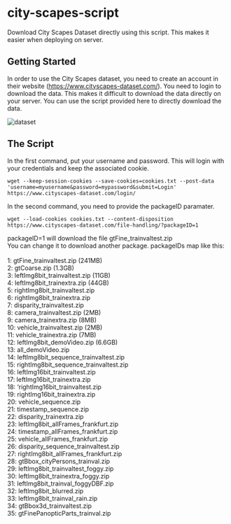 # city-scapes-script
Download City Scapes Dataset directly using this script. This makes it easier when deploying on server.  

## Getting Started
In order to use the City Scapes dataset, you need to create an account in their website (https://www.cityscapes-dataset.com/). You need to login to download the data. This makes it difficult to download the data directly on your server. You can use the script provided here to directly download the data. 
<br /> 

![dataset](https://github.com/cemsaz/city-scapes-script/blob/master/readmefiles/dataset-image.png)

## The Script
In the first command, put your username and password. This will login with your credentials and keep the associated cookie.

```
wget --keep-session-cookies --save-cookies=cookies.txt --post-data 'username=myusername&password=mypassword&submit=Login' https://www.cityscapes-dataset.com/login/
```

In the second command, you need to provide the packageID paramater. 

```
wget --load-cookies cookies.txt --content-disposition https://www.cityscapes-dataset.com/file-handling/?packageID=1
```

packageID=1 will download the file gtFine_trainvaltest.zip <br /> 
You can change it to download another package. packageIDs map like this: <br /> <br />
1: gtFine_trainvaltest.zip (241MB) <br /> 
2: gtCoarse.zip (1.3GB) <br /> 
3: leftImg8bit_trainvaltest.zip (11GB) <br /> 
4: leftImg8bit_trainextra.zip (44GB) <br /> 
5: rightImg8bit_trainvaltest.zip <br /> 
6: rightImg8bit_trainextra.zip <br /> 
7: disparity_trainvaltest.zip <br /> 
8: camera_trainvaltest.zip (2MB) <br /> 
9: camera_trainextra.zip (8MB) <br /> 
10: vehicle_trainvaltest.zip (2MB) <br /> 
11: vehicle_trainextra.zip (7MB) <br /> 
12: leftImg8bit_demoVideo.zip (6.6GB) <br /> 
13: all_demoVideo.zip <br /> 
14: leftImg8bit_sequence_trainvaltest.zip <br /> 
15: rightImg8bit_sequence_trainvaltest.zip <br /> 
16: leftImg16bit_trainvaltest.zip <br /> 
17: leftImg16bit_trainextra.zip <br /> 
18: ‘rightImg16bit_trainvaltest.zip <br /> 
19: rightImg16bit_trainextra.zip <br /> 
20: vehicle_sequence.zip <br /> 
21: timestamp_sequence.zip <br /> 
22: disparity_trainextra.zip <br /> 
23: leftImg8bit_allFrames_frankfurt.zip <br /> 
24: timestamp_allFrames_frankfurt.zip <br /> 
25: vehicle_allFrames_frankfurt.zip <br /> 
26: disparity_sequence_trainvaltest.zip <br /> 
27: rightImg8bit_allFrames_frankfurt.zip <br /> 
28: gtBbox_cityPersons_trainval.zip <br /> 
29: leftImg8bit_trainvaltest_foggy.zip <br /> 
30: leftImg8bit_trainextra_foggy.zip <br /> 
31: leftImg8bit_trainval_foggyDBF.zip <br /> 
32: leftImg8bit_blurred.zip <br /> 
33: leftImg8bit_trainval_rain.zip <br /> 
34: gtBbox3d_trainvaltest.zip <br /> 
35: gtFinePanopticParts_trainval.zip <br /> 
<br />
